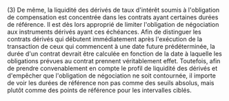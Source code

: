 (3) De même, la liquidité des dérivés de taux d'intérêt soumis à l'obligation de compensation est concentrée dans les contrats ayant certaines durées de référence. Il est dès lors approprié de limiter l'obligation de négociation aux instruments dérivés ayant ces échéances. Afin de distinguer les contrats dérivés qui débutent immédiatement après l'exécution de la transaction de ceux qui commencent à une date future prédéterminée, la durée d'un contrat devrait être calculée en fonction de la date à laquelle les obligations prévues au contrat prennent véritablement effet. Toutefois, afin de prendre convenablement en compte le profil de liquidité des dérivés et d'empêcher que l'obligation de négociation ne soit contournée, il importe de voir les durées de référence non pas comme des seuils absolus, mais plutôt comme des points de référence pour les intervalles ciblés.